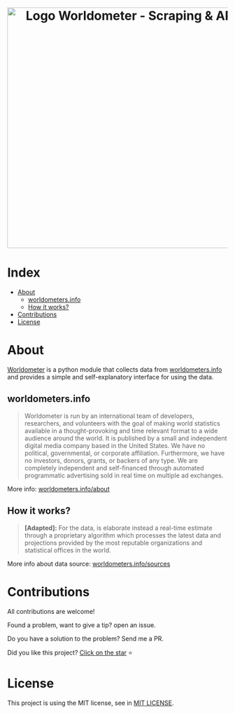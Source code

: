 <h1 align="center">
    <img src="https://raw.githubusercontent.com/matheusfelipeog/worldometer/master/.github/assets/images/worldometer.png" alt="Logo Worldometer - Scraping & API" width="550px" />
</h1>


# Index

- [About](#about)
   - [worldometers.info](#worldometers.info)
   - [How it works?](#how-it-works)
- [Contributions](#contributions)
- [License](#license)


# About

[Worldometer](https://github.com/matheusfelipeog/worldometer) is a python module that collects data from [worldometers.info](https://www.worldometers.info/) and provides a simple and self-explanatory interface for using the data.

## worldometers.info

> Worldometer is run by an international team of developers, researchers, and volunteers with the goal of making world statistics available in a thought-provoking and time relevant format to a wide audience around the world. It is published by a small and independent digital media company based in the United States. We have no political, governmental, or corporate affiliation. Furthermore, we have no investors, donors, grants, or backers of any type. We are completely independent and self-financed through automated programmatic advertising sold in real time on multiple ad exchanges.

More info: [worldometers.info/about](https://www.worldometers.info/about/)

## How it works?

> **[Adapted]:** For the data, is elaborate instead a real-time estimate through a proprietary algorithm which processes the latest data and projections provided by the most reputable organizations and statistical offices in the world.

More info about data source: [worldometers.info/sources](https://www.worldometers.info/sources/)


# Contributions

All contributions are welcome!

Found a problem, want to give a tip? open an issue.

Do you have a solution to the problem? Send me a PR.

Did you like this project? [Click on the star](https://github.com/matheusfelipeog/worldometer/stargazers) ⭐


# License

This project is using the MIT license, see in [MIT LICENSE](https://github.com/matheusfelipeog/worldometer/blob/master/LICENSE).
